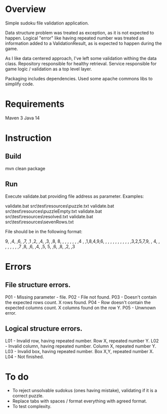 # Overview

Simple sudoku file validation application.

Data structure problem was treated as exception, as it is not expected to happen. Logical "error" like having repeated number was treated as information added to a ValidationResult, as is expected to happen during the game.

As I like data centered approach, I've left some validation withing the data class. Repository responsible for healthy retrieval. Service responsible for game logic / validation as a top level layer.

Packaging includes dependencies. Used some apache commons libs to simplify code.

# Requirements

Maven 3
Java 14

# Instruction

## Build

mvn clean package

## Run

Execute validate.bat providing file address as parameter. Examples:

validate.bat src\test\resources\puzzle.txt
validate.bat src\test\resources\puzzleEmpty.txt
validate.bat src\test\resources\resolved.txt
validate.bat src\test\resources\sevenRows.txt

File should be in the following format:

9, ,4, ,6, ,7, ,1
 ,2, ,4, ,3, ,8, 
8, , , , , , , ,4
 , ,1,8,4,9,6, , 
 , , , , , , , , 
 , ,3,2,5,7,9, , 
4, , , , , , , ,7
 ,8, ,6, ,4, ,5, 
5, ,6, ,8, ,2, ,3

# Errors

## File structure errors.

P01 - Missing parameter - file.
P02 - File not found.
P03 - Doesn't contain the expected rows count. X rows found.
P04 - Row doesn't contain the expected columns count. X columns found on the row Y.
P05 - Unwnown error.

## Logical structure errors.

L01 - Invalid row, having repeated number. Row X, repeated number Y.
L02 - Invalid column, having repeated number. Column X, repeated number Y.
L03 - Invalid box, having repeated number. Box X,Y, repeated number X.
L04 - Not finished.

# To do

- To reject unsolvable sudokus (ones having mistake), validating if it is a correct puzzle.
- Replace tabs with spaces / format everything with agreed format.
- To test complexity.
